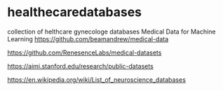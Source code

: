 # healthecaredatabases
collection of helthcare gynecologe databases
Medical Data for Machine Learning
https://github.com/beamandrew/medical-data

https://github.com/RenesenceLabs/medical-datasets

https://aimi.stanford.edu/research/public-datasets

https://en.wikipedia.org/wiki/List_of_neuroscience_databases
